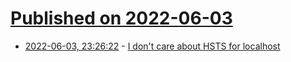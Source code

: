 # [Published on 2022-06-03](index.md)

* [2022-06-03, 23:26:22](https://news.ycombinator.com/item?id=31615070) - [I don't care about HSTS for localhost](https://github.com/ip2k/I-Dont-Care-About-HSTS-For-Localhost)

